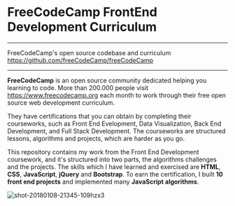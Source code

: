 FreeCodeCamp FrontEnd Development Curriculum
===

---

FreeCodeCamp's open source codebase and curriculum
https://github.com/freeCodeCamp/freeCodeCamp

---

**FreeCodeCamp** is an open source community dedicated helping you learning to code.
More than 200.000 people visit https://www.freecodecamp.org each month to work
through their free open source web development curriculum.

They have certifications that you can obtain by completing their courseworks,
such as Front End Evelopment, Data Visualization, Back End Development, and
Full Stack Development. The courseworks are structured lessons, algorithms and
projects, which are harder as you go.

This repository contains my work from the Front End Development coursework, and
it's structured into two parts, the algorithms challenges and the projects.
The skills which I have learned and exercised are **HTML**, **CSS**, **JavaScript**,
**jQuery** and **Bootstrap**. To earn the certification, I built **10 front end projects**
and implemented many **JavaScript algorithms**.

![shot-20180108-21345-109hzx3](https://user-images.githubusercontent.com/25900097/34672735-47375aa2-f488-11e7-8930-af69ca690990.jpeg)

